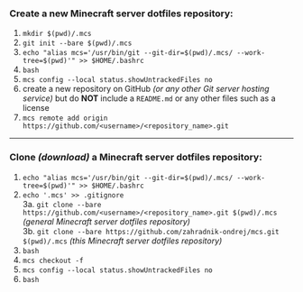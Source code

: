 ### Create a new Minecraft server dotfiles repository:
1. `mkdir $(pwd)/.mcs`  
2. `git init --bare $(pwd)/.mcs`  
3. `echo "alias mcs='/usr/bin/git --git-dir=$(pwd)/.mcs/ --work-tree=$(pwd)'" >> $HOME/.bashrc`  
4. `bash`  
5. `mcs config --local status.showUntrackedFiles no`  
6. create a new repository on GitHub *(or any other Git server hosting service)* but do **NOT** include a `README.md` or any other files such as a license  
7. `mcs remote add origin https://github.com/<username>/<repository_name>.git`  

***

### Clone *(download)* a Minecraft server dotfiles repository:
1. `echo "alias mcs='/usr/bin/git --git-dir=$(pwd)/.mcs/ --work-tree=$(pwd)'" >> $HOME/.bashrc`  
2. `echo '.mcs' >> .gitignore`  
3a. `git clone --bare https://github.com/<username>/<repository_name>.git $(pwd)/.mcs` *(general Minecraft server dotfiles repository)*  
3b. `git clone --bare https://github.com/zahradnik-ondrej/mcs.git $(pwd)/.mcs` *(this Minecraft server dotfiles repository)*
4. `bash`
5. `mcs checkout -f`  
6. `mcs config --local status.showUntrackedFiles no`
7. `bash`
